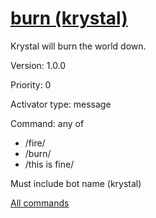 # [burn (krystal)](/commands/krystal/burn.md)

Krystal will burn the world down.

Version: 1.0.0

Priority: 0

Activator type: message

Command: any of
- /fire/
- /burn/
- /this is fine/

Must include bot name (krystal)



[All commands](https://github.com/PrincessCyanMarine/TriviumComicsBots/blob/master/commands.md)